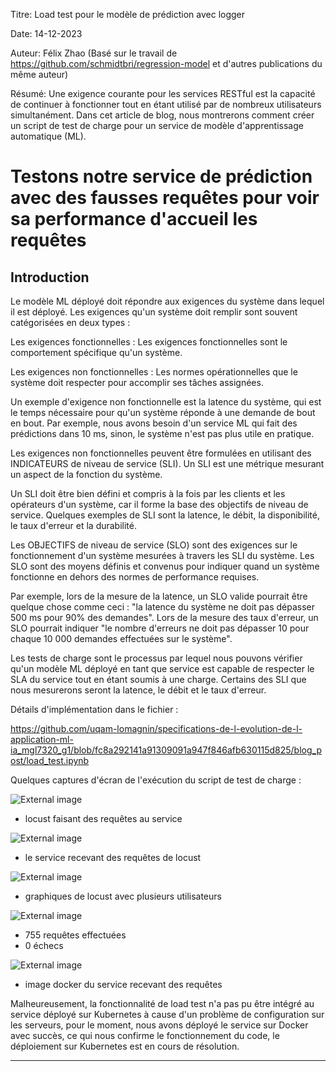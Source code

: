 Titre: Load test pour le modèle de prédiction avec logger

Date: 14-12-2023

Auteur: Félix Zhao (Basé sur le travail de https://github.com/schmidtbri/regression-model et d'autres publications du même auteur)


Résumé: Une exigence courante pour les services RESTful est la capacité de continuer à fonctionner tout en étant utilisé par de nombreux utilisateurs simultanément. Dans cet article de blog, nous montrerons comment créer un script de test de charge pour un service de modèle d'apprentissage automatique (ML).

# Testons notre service de prédiction avec des fausses requêtes pour voir sa performance d'accueil les requêtes

## Introduction

Le modèle ML déployé doit répondre aux exigences du système dans lequel il est déployé. Les exigences qu'un système doit remplir sont souvent catégorisées en deux types :

Les exigences fonctionnelles : Les exigences fonctionnelles sont le comportement spécifique qu'un système.

Les exigences non fonctionnelles : Les normes opérationnelles que le système doit respecter pour accomplir ses tâches assignées.

Un exemple d'exigence non fonctionnelle est la latence du système, qui est le temps nécessaire pour qu'un système réponde à une demande de bout en bout.
Par exemple, nous avons besoin d'un service ML qui fait des prédictions dans 10 ms, sinon, le système n'est pas plus utile en pratique.

Les exigences non fonctionnelles peuvent être formulées en utilisant des INDICATEURS de niveau de service (SLI). Un SLI est une métrique mesurant un aspect de la fonction du système.

Un SLI doit être bien défini et compris à la fois par les clients et les opérateurs d'un système, car il forme la base des objectifs de niveau de service. Quelques exemples de SLI sont la latence, le débit, la disponibilité, le taux d'erreur et la durabilité.

Les OBJECTIFS de niveau de service (SLO) sont des exigences sur le fonctionnement d'un système mesurées à travers les SLI du système. Les SLO sont des moyens définis et convenus pour indiquer quand un système fonctionne en dehors des normes de performance requises.

Par exemple, lors de la mesure de la latence, un SLO valide pourrait être quelque chose comme ceci : "la latence du système ne doit pas dépasser 500 ms pour 90% des demandes". Lors de la mesure des taux d'erreur, un SLO pourrait indiquer "le nombre d'erreurs ne doit pas dépasser 10 pour chaque 10 000 demandes effectuées sur le système".


Les tests de charge sont le processus par lequel nous pouvons vérifier qu'un modèle ML déployé en tant que service est capable de respecter le SLA du service tout en étant soumis à une charge. Certains des SLI que nous mesurerons seront la latence, le débit et le taux d'erreur.

Détails d'implémentation dans le fichier : 

https://github.com/uqam-lomagnin/specifications-de-l-evolution-de-l-application-ml-ia_mgl7320_g1/blob/fc8a292141a91309091a947f846afb630115d825/blog_post/load_test.ipynb


Quelques captures d'écran de l'exécution du script de test de charge :

![External image](https://github.com/uqam-lomagnin/specifications-de-l-evolution-de-l-application-ml-ia_mgl7320_g1/blob/felix_load_tests/images/locust_making_requests_to_service.png)

- locust faisant des requêtes au service

![External image](https://github.com/uqam-lomagnin/specifications-de-l-evolution-de-l-application-ml-ia_mgl7320_g1/blob/felix_load_tests/images/service_receiving_requests_from_locust.png)

- le service recevant des requêtes de locust

![External image](https://github.com/uqam-lomagnin/specifications-de-l-evolution-de-l-application-ml-ia_mgl7320_g1/blob/felix_load_tests/images/locust_graphs_multiple_users.png)

- graphiques de locust avec plusieurs utilisateurs

![External image](https://github.com/uqam-lomagnin/specifications-de-l-evolution-de-l-application-ml-ia_mgl7320_g1/blob/felix_load_tests/images/755_requests_made.png)

- 755 requêtes effectuées
- 0 échecs

![External image](https://github.com/uqam-lomagnin/specifications-de-l-evolution-de-l-application-ml-ia_mgl7320_g1/blob/felix_load_tests/images/docker_image_receiving_requests.png)

- image docker du service recevant des requêtes

Malheureusement, la fonctionnalité de load test n'a pas pu être intégré au service déployé sur Kubernetes à cause d'un problème de configuration
sur les serveurs, pour le moment, nous avons déployé le service sur Docker avec succès, ce qui nous confirme le fonctionnement du code, 
le déploiement sur Kubernetes est en cours de résolution.

----------------------------------------------------------------------------------------------------------------------------

